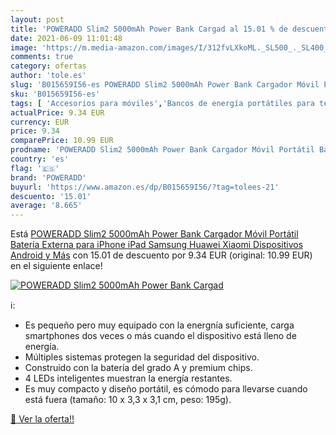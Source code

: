 ```yaml
---
layout: post
title: 'POWERADD Slim2 5000mAh Power Bank Cargad al 15.01 % de descuento'
date: 2021-06-09 11:01:48
image: 'https://m.media-amazon.com/images/I/312fvLXkoML._SL500_._SL400_.jpg'
comments: true
category: ofertas
author: 'tole.es'
slug: 'B015659I56-es POWERADD Slim2 5000mAh Power Bank Cargador Móvil Portátil...'
sku: 'B015659I56-es'
tags: [ 'Accesorios para móviles','Bancos de energía portátiles para teléfonos móviles','Cargadores para móviles','Comunicación móvil y accesorios','Electrónica','ipad','iphone','poweradd', ]
actualPrice: 9.34 EUR
currency: EUR
price: 9.34
comparePrice: 10.99 EUR
prodname: 'POWERADD Slim2 5000mAh Power Bank Cargador Móvil Portátil Batería Externa para iPhone iPad Samsung Huawei Xiaomi Dispositivos Android y Más'
country: 'es'
flag: '🇪🇸'
brand: 'POWERADD'
buyurl: 'https://www.amazon.es/dp/B015659I56/?tag=tolees-21'
descuento: '15.01'
average: '8.665'
---
```


Está [POWERADD Slim2 5000mAh Power Bank Cargador Móvil Portátil Batería Externa para iPhone iPad Samsung Huawei Xiaomi Dispositivos Android y Más](https://www.amazon.es/dp/B015659I56/?tag=tolees-21) con 15.01 de descuento por 9.34 EUR (original: 10.99 EUR) en el siguiente enlace!

[![POWERADD Slim2 5000mAh Power Bank Cargad](https://m.media-amazon.com/images/I/312fvLXkoML._SL500_._SL400_.jpg)](https://www.amazon.es/dp/B015659I56/?tag=tolees-21)

ℹ️:

- Es pequeño pero muy equipado con la energnía suficiente, carga smartphones dos veces o más cuando el dispositivo está lleno de energía.
- Múltiples sistemas protegen la seguridad del dispositivo.
- Construido con la batería del grado A y premium chips.
- 4 LEDs inteligentes muestran la energía restantes.
- Es muy compacto y diseño portátil, es cómodo para llevarse cuando está fuera (tamaño: 10 x 3,3 x 3,1 cm, peso: 195g).

[🛒 Ver la oferta!!](https://www.amazon.es/dp/B015659I56/?tag=tolees-21)
